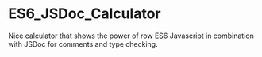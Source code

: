 # ES6_JSDoc_Calculator

Nice calculator that shows the power of row ES6 Javascript in combination with JSDoc for comments and type checking.
